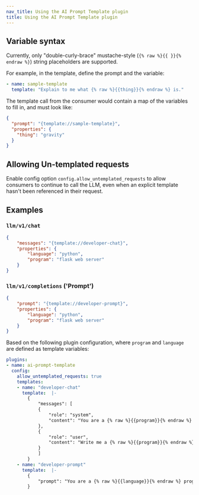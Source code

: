 ```yaml
---
nav_title: Using the AI Prompt Template plugin
title: Using the AI Prompt Template plugin
---
```


## Variable syntax

Currently, only "double-curly-brace" mustache-style (`{% raw %}{{ }}{% endraw %}`) string placeholders are supported.

For example, in the template, define the prompt and the variable:

```yaml
- name: sample-template
  template: "Explain to me what {% raw %}{{thing}}{% endraw %} is."
```

The template call from the consumer would contain a map of the variables to fill in, and must look like:

```json
{
  "prompt": "{template://sample-template}",
  "properties": {
    "thing": "gravity"
  }
}
```

## Allowing Un-templated requests

Enable config option `config.allow_untemplated_requests` to allow consumers to continue to call the LLM, even when an explicit template
hasn't been referenced in their request.

## Examples

### `llm/v1/chat`

```json
{
	"messages": "{template://developer-chat}",
	"properties": {
		"language": "python",
		"program": "flask web server"
	}
}
```

### `llm/v1/completions` ('Prompt')

```json
{
	"prompt": "{template://developer-prompt}",
	"properties": {
		"language": "python",
		"program": "flask web server"
	}
}
```

Based on the following plugin configuration, where `program` and `language` are defined as template variables:

```yaml
plugins:
- name: ai-prompt-template
  config:
    allow_untemplated_requests: true
    templates:
    - name: "developer-chat"
      template:  |-
        {
            "messages": [
            {
                "role": "system",
                "content": "You are a {% raw %}{{program}}{% endraw %} expert, in {% raw %}{{language}}{% endraw %} programming language."
            },
            {
                "role": "user",
                "content": "Write me a {% raw %}{{program}}{% endraw %} program."
            }
            ]
        }
    - name: "developer-prompt"
      template:  |-
        {
            "prompt": "You are a {% raw %}{{language}}{% endraw %} programming language expert. Write me a {% raw %}{{program}}{% endraw %} program."
        }
```

